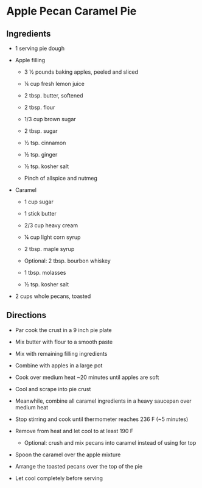 # Apple Pecan Caramel Pie

## Ingredients

- 1 serving pie dough

- Apple filling

  - 3 ½ pounds baking apples, peeled and sliced

  - ¼ cup fresh lemon juice

  - 2 tbsp. butter, softened

  - 2 tbsp. flour

  - 1/3 cup brown sugar

  - 2 tbsp. sugar

  - ½ tsp. cinnamon

  - ½ tsp. ginger

  - ½ tsp. kosher salt

  - Pinch of allspice and nutmeg

- Caramel

  - 1 cup sugar

  - 1 stick butter

  - 2/3 cup heavy cream

  - ¼ cup light corn syrup

  - 2 tbsp. maple syrup

  - Optional: 2 tbsp. bourbon whiskey

  - 1 tbsp. molasses

  - ½ tsp. kosher salt

- 2 cups whole pecans, toasted

## Directions

- Par cook the crust in a 9 inch pie plate

- Mix butter with flour to a smooth paste

- Mix with remaining filling ingredients

- Combine with apples in a large pot

- Cook over medium heat ~20 minutes until apples are soft

- Cool and scrape into pie crust

- Meanwhile, combine all caramel ingredients in a heavy saucepan over medium heat

- Stop stirring and cook until thermometer reaches 236 F (~5 minutes)

- Remove from heat and let cool to at least 190 F

  - Optional: crush and mix pecans into caramel instead of using for top

- Spoon the caramel over the apple mixture

- Arrange the toasted pecans over the top of the pie

- Let cool completely before serving
